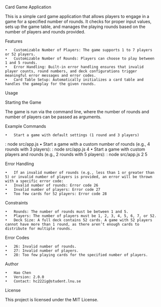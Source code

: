 Card Game Application

This is a simple card game application that allows players to engage in a game for a specified number of rounds. It checks for proper input values, sets up the game table, and manages the playing rounds based on the number of players and rounds provided.

Features

	•	Customizable Number of Players: The game supports 1 to 7 players or 52 players.
	•	Customizable Number of Rounds: Players can choose to play between 1 and 5 rounds.
	•	Error Handling: Built-in error handling ensures that invalid player counts, round numbers, and deck configurations trigger meaningful error messages and error codes.
	•	Card Table Setup: Automatically initializes a card table and handles the gameplay for the given rounds.

Usage

Starting the Game

The game is run via the command line, where the number of rounds and number of players can be passed as arguments.

Example Commands

	•	Start a game with default settings (1 round and 3 players)
  : node src/app.js
  	•	Start a game with a custom number of rounds (e.g., 4 rounds with 3 players):
  : node src/app.js 4
  	•	Start a game with custom players and rounds (e.g., 2 rounds with 5 players):
  : node src/app.js 2 5

  Error Handling

	•	If an invalid number of rounds (e.g., less than 1 or greater than 5) or invalid number of players is provided, an error will be thrown with a specific error code:
	•	Invalid number of rounds: Error code 26
	•	Invalid number of players: Error code 27
	•	Too few cards for 52 players: Error code 28

Constraints

	•	Rounds: The number of rounds must be between 1 and 5.
	•	Players: The number of players must be 1, 2, 3, 4, 5, 6, 7, or 52.
	•	Deck Size: A full deck contains 52 cards. A game with 52 players cannot have more than 1 round, as there aren’t enough cards to distribute for multiple rounds.

Error Codes

	•	26: Invalid number of rounds.
	•	27: Invalid number of players.
	•	28: Too few playing cards for the specified number of players.

Author

	•	Hao Chen
	•	Version: 2.0.0
	•	Contact: hc222ig@student.lnu.se

License

This project is licensed under the MIT License.
